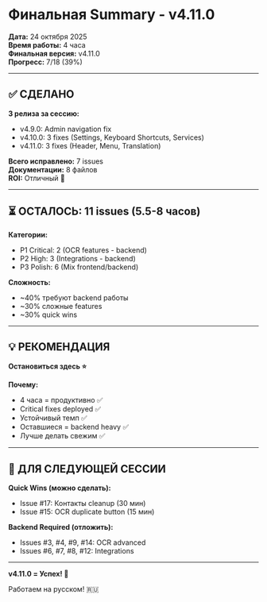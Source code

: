 # Финальная Summary - v4.11.0

**Дата:** 24 октября 2025  
**Время работы:** 4 часа  
**Финальная версия:** v4.11.0  
**Прогресс:** 7/18 (39%)  

---

## ✅ СДЕЛАНО

**3 релиза за сессию:**
- v4.9.0: Admin navigation fix
- v4.10.0: 3 fixes (Settings, Keyboard Shortcuts, Services)
- v4.11.0: 3 fixes (Header, Menu, Translation)

**Всего исправлено:** 7 issues  
**Документации:** 8 файлов  
**ROI:** Отличный 🎯  

---

## ⏳ ОСТАЛОСЬ: 11 issues (5.5-8 часов)

**Категории:**
- P1 Critical: 2 (OCR features - backend)
- P2 High: 3 (Integrations - backend)  
- P3 Polish: 6 (Mix frontend/backend)

**Сложность:**
- ~40% требуют backend работы
- ~30% сложные features
- ~30% quick wins

---

## 💡 РЕКОМЕНДАЦИЯ

**Остановиться здесь ⭐**

**Почему:**
- 4 часа = продуктивно ✅
- Critical fixes deployed ✅
- Устойчивый темп ✅
- Оставшиеся = backend heavy ✅
- Лучше делать свежим ✅

---

## 🎯 ДЛЯ СЛЕДУЮЩЕЙ СЕССИИ

**Quick Wins (можно сделать):**
- Issue #17: Контакты cleanup (30 мин)
- Issue #15: OCR duplicate button (15 мин)

**Backend Required (отложить):**
- Issues #3, #4, #9, #14: OCR advanced
- Issues #6, #7, #8, #12: Integrations

---

**v4.11.0 = Успех! 🚀**

Работаем на русском! 🇷🇺
